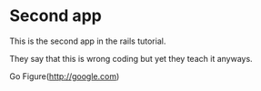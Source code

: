 # Second app
This is the second app in the rails tutorial.

They say that this is wrong coding but yet they teach it anyways.

Go Figure(http://google.com)